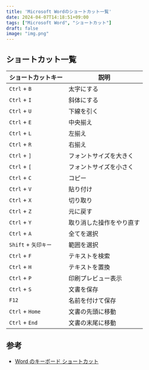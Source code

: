 ```yaml
---
title: 'Microsoft Wordのショートカット一覧'
date: 2024-04-07T14:18:51+09:00
tags: ["Microsoft Word", "ショートカット"]
draft: false
image: "img.png"
---
```

## ショートカット一覧

| ショートカットキー        | 説明 |
|------------------|-----|
| `Ctrl` + `B`     | 太字にする |
| `Ctrl` + `I`     | 斜体にする |
| `Ctrl` + `U`     | 下線を引く |
| `Ctrl` + `E`     | 中央揃え |
| `Ctrl` + `L`     | 左揃え |
| `Ctrl` + `R`     | 右揃え |
| `Ctrl` + `]`     | フォントサイズを大きく |
| `Ctrl` + `[`     | フォントサイズを小さく |
| `Ctrl` + `C`     | コピー |
| `Ctrl` + `V`     | 貼り付け |
| `Ctrl` + `X`     | 切り取り |
| `Ctrl` + `Z`     | 元に戻す |
| `Ctrl` + `Y`     | 取り消した操作をやり直す |
| `Ctrl` + `A`     | 全てを選択 |
| `Shift` + `矢印キー` | 範囲を選択 |
| `Ctrl` + `F`     | テキストを検索 |
| `Ctrl` + `H`     | テキストを置換 |
| `Ctrl` + `P`     | 印刷プレビュー表示 |
| `Ctrl` + `S`     | 文書を保存 |
| `F12`            | 名前を付けて保存 |
| `Ctrl` + `Home`  | 文書の先頭に移動 |
| `Ctrl` + `End`   | 文書の末尾に移動 |

## 参考

- [Word のキーボード ショートカット](https://support.microsoft.com/ja-jp/office/word-%E3%81%AE%E3%82%AD%E3%83%BC%E3%83%9C%E3%83%BC%E3%83%89-%E3%82%B7%E3%83%A7%E3%83%BC%E3%83%88%E3%82%AB%E3%83%83%E3%83%88-95ef89dd-7142-4b50-afb2-f762f663ceb2)